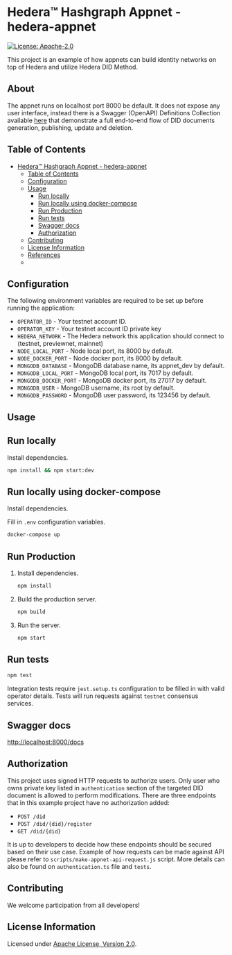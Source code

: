 # Hedera™ Hashgraph Appnet - hedera-appnet

[![License: Apache-2.0](https://img.shields.io/badge/license-Apache--2.0-green)](LICENSE) 

This project is an example of how appnets can build identity networks on top of Hedera and utilize Hedera DID Method.

## About
The appnet runs on localhost port 8000 be default. It does not expose any user interface, instead there is a Swagger (OpenAPI) Definitions Collection available [here](/public/swagger.json) that demonstrate a full end-to-end flow of DID documents generation, publishing, update and deletion.

## Table of Contents

- [Hedera™ Hashgraph Appnet - hedera-appnet](#hedera%e2%84%a2-hashgraph-appnet---hedera-appnet)
   - [Table of Contents](#table-of-contents)
   - [Configuration](#configuration)
   - [Usage](#usage)
      - [Run locally](#run-locally)
      - [Run locally using docker-compose](#run-locally-using-docker-compose)
      - [Run Production](#run-production)
      - [Run tests](#run-tests)
      - [Swagger docs](#swagger-docs)
      - [Authorization](#authorization)
   - [Contributing](#contributing)
   - [License Information](#license-information)
   - [References](#references)
   - 
## Configuration

The following environment variables are required to be set up before running the application:

- `OPERATOR_ID` - Your testnet account ID.
- `OPERATOR_KEY` - Your testnet account ID private key
- `HEDERA_NETWORK` - The Hedera network this application should connect to (testnet, previewnet, mainnet)
- `NODE_LOCAL_PORT` - Node local port, its 8000 by default.
- `NODE_DOCKER_PORT` - Node docker port, its 8000 by default.
- `MONGODB_DATABASE` - MongoDB database name, its appnet_dev by default.
- `MONGODB_LOCAL_PORT` - MongoDB local port, its 7017 by default.
- `MONGODB_DOCKER_PORT` - MongoDB docker port, its 27017 by default.
- `MONGODB_USER` - MongoDB username, its root by default.
- `MONGODB_PASSWORD` - MongoDB user password, its 123456 by default.

## Usage

## Run locally

Install dependencies.

   ```sh
   npm install && npm start:dev
   ```

## Run locally using docker-compose

Install dependencies.

Fill in `.env` configuration variables.

   ```sh
   docker-compose up
   ```

## Run Production

1. Install dependencies.

   ```sh
   npm install
   ```

2. Build the production server.

   ```sh
   npm build
   ```

3. Run the server.

   ```sh
   npm start
   ```

## Run tests

```sh
npm test
```

Integration tests require `jest.setup.ts` configuration to be filled in with valid operator details. Tests will run requests against `testnet` consensus services.


## Swagger docs
<http://localhost:8000/docs>

## Authorization

This project uses signed HTTP requests to authorize users. Only user who owns private key listed in `authentication` section of the targeted DID document is allowed to perform modifications. 
There are three endpoints that in this example project have no authorization added:

- `POST /did`
- `POST /did/{did}/register`
- `GET /did/{did}`

It is up to developers to decide how these endpoints should be secured based on their use case.
Example of how requests can be made against API please refer to `scripts/make-appnet-api-request.js` script. More details can also be found on `authentication.ts` file and `tests`.

## Contributing

We welcome participation from all developers!

## License Information

Licensed under [Apache License, Version 2.0](LICENSE).